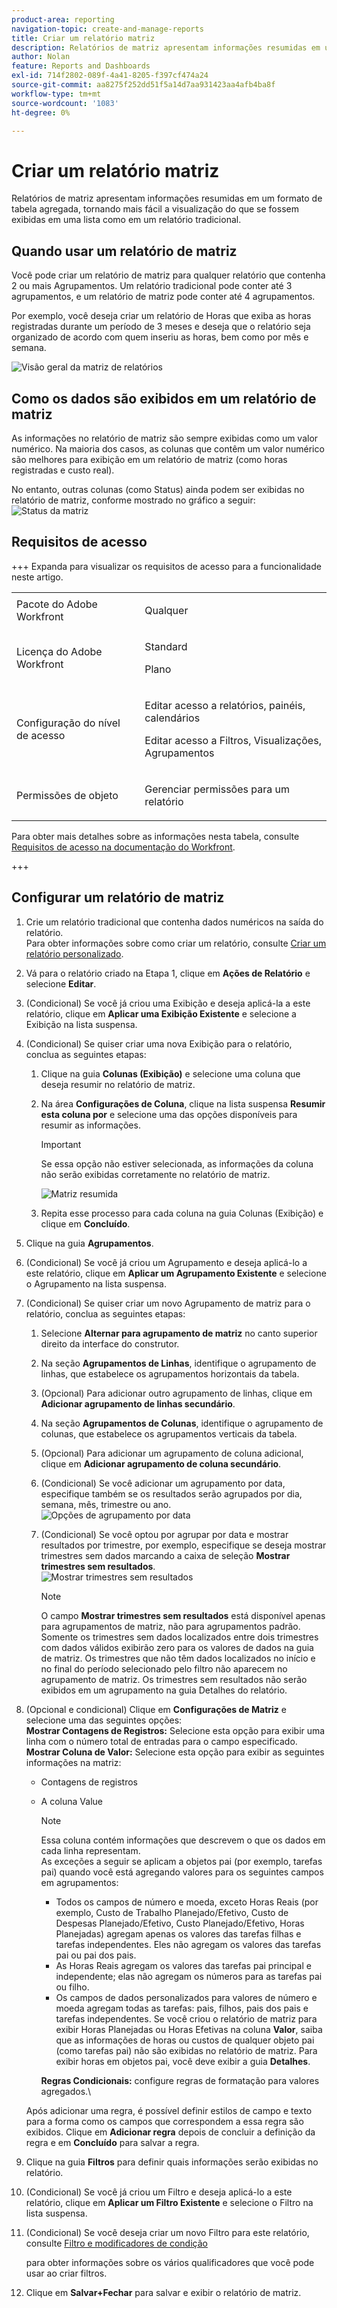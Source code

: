 ```yaml
---
product-area: reporting
navigation-topic: create-and-manage-reports
title: Criar um relatório matriz
description: Relatórios de matriz apresentam informações resumidas em um formato de tabela agregada, tornando mais fácil a visualização do que se fossem exibidas em uma lista como em um relatório tradicional.
author: Nolan
feature: Reports and Dashboards
exl-id: 714f2802-089f-4a41-8205-f397cf474a24
source-git-commit: aa8275f252dd51f5a14d7aa931423aa4afb4ba8f
workflow-type: tm+mt
source-wordcount: '1083'
ht-degree: 0%

---
```


# Criar um relatório matriz

Relatórios de matriz apresentam informações resumidas em um formato de tabela agregada, tornando mais fácil a visualização do que se fossem exibidas em uma lista como em um relatório tradicional.

## Quando usar um relatório de matriz

Você pode criar um relatório de matriz para qualquer relatório que contenha 2 ou mais Agrupamentos. Um relatório tradicional pode conter até 3 agrupamentos, e um relatório de matriz pode conter até 4 agrupamentos.

Por exemplo, você deseja criar um relatório de Horas que exiba as horas registradas durante um período de 3 meses e deseja que o relatório seja organizado de acordo com quem inseriu as horas, bem como por mês e semana.

![Visão geral da matriz de relatórios](assets/report-matrix-overview-350x123.png)

## Como os dados são exibidos em um relatório de matriz

As informações no relatório de matriz são sempre exibidas como um valor numérico. Na maioria dos casos, as colunas que contêm um valor numérico são melhores para exibição em um relatório de matriz (como horas registradas e custo real).

No entanto, outras colunas (como Status) ainda podem ser exibidas no relatório de matriz, conforme mostrado no gráfico a seguir:\
![Status da matriz](assets/report-matrix-status-350x73.png)

## Requisitos de acesso

+++ Expanda para visualizar os requisitos de acesso para a funcionalidade neste artigo. 

<table style="table-layout:auto"> 
 <col> 
 <col> 
 <tbody> 
  <tr> 
   <td role="rowheader">Pacote do Adobe Workfront</td> 
   <td> <p>Qualquer</p> </td> 
  </tr> 
  <tr> 
   <td role="rowheader">Licença do Adobe Workfront</td> 
   <td> 
      <p>Standard</p>
      <p>Plano</p>
   </td>
  </tr> 
  <tr> 
   <td role="rowheader">Configuração do nível de acesso</td> 
   <td> <p>Editar acesso a relatórios, painéis, calendários</p> <p>Editar acesso a Filtros, Visualizações, Agrupamentos</p> </td> 
  </tr> 
  <tr> 
   <td role="rowheader">Permissões de objeto</td> 
 <td> <p>Gerenciar permissões para um relatório</p></td>  
  </tr> 
 </tbody> 
</table>

Para obter mais detalhes sobre as informações nesta tabela, consulte [Requisitos de acesso na documentação do Workfront](/help/quicksilver/administration-and-setup/add-users/access-levels-and-object-permissions/access-level-requirements-in-documentation.md).

+++

## Configurar um relatório de matriz

1. Crie um relatório tradicional que contenha dados numéricos na saída do relatório.\
   Para obter informações sobre como criar um relatório, consulte [Criar um relatório personalizado](../../../reports-and-dashboards/reports/creating-and-managing-reports/create-custom-report.md).

1. Vá para o relatório criado na Etapa 1, clique em **Ações de Relatório** e selecione **Editar**.

1. (Condicional) Se você já criou uma Exibição e deseja aplicá-la a este relatório, clique em **Aplicar uma Exibição Existente** e selecione a Exibição na lista suspensa.
1. (Condicional) Se quiser criar uma nova Exibição para o relatório, conclua as seguintes etapas:

   1. Clique na guia **Colunas (Exibição)** e selecione uma coluna que deseja resumir no relatório de matriz.
   1. Na área **Configurações de Coluna**, clique na lista suspensa **Resumir esta coluna por** e selecione uma das opções disponíveis para resumir as informações.

      >[!IMPORTANT]
      >
      >Se essa opção não estiver selecionada, as informações da coluna não serão exibidas corretamente no relatório de matriz.

      ![Matriz resumida](assets/qs-report-matrix-summarized-350x392.png)

   1. Repita esse processo para cada coluna na guia Colunas (Exibição) e clique em **Concluído**.

1. Clique na guia **Agrupamentos**.
1. (Condicional) Se você já criou um Agrupamento e deseja aplicá-lo a este relatório, clique em **Aplicar um Agrupamento Existente** e selecione o Agrupamento na lista suspensa.
1. (Condicional) Se quiser criar um novo Agrupamento de matriz para o relatório, conclua as seguintes etapas:

   1. Selecione **Alternar para agrupamento de matriz** no canto superior direito da interface do construtor.
   1. Na seção **Agrupamentos de Linhas**, identifique o agrupamento de linhas, que estabelece os agrupamentos horizontais da tabela.
   1. (Opcional) Para adicionar outro agrupamento de linhas, clique em **Adicionar agrupamento de linhas secundário**.
   1. Na seção **Agrupamentos de Colunas**, identifique o agrupamento de colunas, que estabelece os agrupamentos verticais da tabela.
   1. (Opcional) Para adicionar um agrupamento de coluna adicional, clique em **Adicionar agrupamento de coluna secundário**.
   1. (Condicional) Se você adicionar um agrupamento por data, especifique também se os resultados serão agrupados por dia, semana, mês, trimestre ou ano.\
      ![Opções de agrupamento por data](assets/qs-grouping-by-date-options-for-matrix-report-350x450.png)

   1. (Condicional) Se você optou por agrupar por data e mostrar resultados por trimestre, por exemplo, especifique se deseja mostrar trimestres sem dados marcando a caixa de seleção **Mostrar trimestres sem resultados**.\
      ![Mostrar trimestres sem resultados](assets/qs-show-quarters-with-no-results-on-matrix-report-350x175.png)

      >[!NOTE]
      >
      >O campo **Mostrar trimestres sem resultados** está disponível apenas para agrupamentos de matriz, não para agrupamentos padrão.\
      >Somente os trimestres sem dados localizados entre dois trimestres com dados válidos exibirão zero para os valores de dados na guia de matriz. Os trimestres que não têm dados localizados no início e no final do período selecionado pelo filtro não aparecem no agrupamento de matriz. Os trimestres sem resultados não serão exibidos em um agrupamento na guia Detalhes do relatório.

1. (Opcional e condicional) Clique em **Configurações de Matriz** e selecione uma das seguintes opções:\
   **Mostrar Contagens de Registros:** Selecione esta opção para exibir uma linha com o número total de entradas para o campo especificado.\
   **Mostrar Coluna de Valor:** Selecione esta opção para exibir as seguintes informações na matriz:

   * Contagens de registros
   * A coluna Value

     >[!NOTE]
     >
     >Essa coluna contém informações que descrevem o que os dados em cada linha representam.\
     >As exceções a seguir se aplicam a objetos pai (por exemplo, tarefas pai) quando você está agregando valores para os seguintes campos em agrupamentos:
     >
     >   
     >   
     >   * Todos os campos de número e moeda, exceto Horas Reais (por exemplo, Custo de Trabalho Planejado/Efetivo, Custo de Despesas Planejado/Efetivo, Custo Planejado/Efetivo, Horas Planejadas) agregam apenas os valores das tarefas filhas e tarefas independentes. Eles não agregam os valores das tarefas pai ou pai dos pais.
     >   * As Horas Reais agregam os valores das tarefas pai principal e independente; elas não agregam os números para as tarefas pai ou filho.
     >   * Os campos de dados personalizados para valores de número e moeda agregam todas as tarefas: pais, filhos, pais dos pais e tarefas independentes. Se você criou o relatório de matriz para exibir Horas Planejadas ou Horas Efetivas na coluna **Valor**, saiba que as informações de horas ou custos de qualquer objeto pai (como tarefas pai) não são exibidas no relatório de matriz. Para exibir horas em objetos pai, você deve exibir a guia **Detalhes**.
     >   
     >   
     >**Regras Condicionais:** configure regras de formatação para valores agregados.\

   Após adicionar uma regra, é possível definir estilos de campo e texto para a forma como os campos que correspondem a essa regra são exibidos. Clique em **Adicionar regra** depois de concluir a definição da regra e em **Concluído** para salvar a regra.

1. Clique na guia **Filtros** para definir quais informações serão exibidas no relatório.
1. (Condicional) Se você já criou um Filtro e deseja aplicá-lo a este relatório, clique em **Aplicar um Filtro Existente** e selecione o Filtro na lista suspensa.
1. (Condicional) Se você deseja criar um novo Filtro para este relatório, consulte [Filtro e modificadores de condição](../../../reports-and-dashboards/reports/reporting-elements/filter-condition-modifiers.md)

   <!--
   <MadCap:conditionalText data-mc-conditions="QuicksilverOrClassic.Draft mode">
   and
   <a href="../../../reports-and-dashboards/reports/reporting-elements/advanced-filter-condition-qualifiers.md" class="MCXref xref">Advanced Filter and condition qualifiers </a>
   </MadCap:conditionalText>
   -->

   para obter informações sobre os vários qualificadores que você pode usar ao criar filtros.

1. Clique em **Salvar+Fechar** para salvar e exibir o relatório de matriz.

